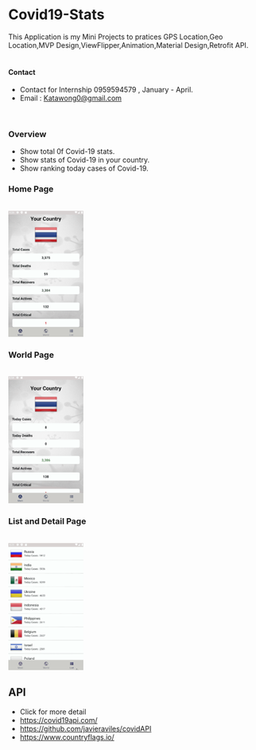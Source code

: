 # Covid19-Stats
This Application is my Mini Projects to pratices GPS Location,Geo Location,MVP Design,ViewFlipper,Animation,Material Design,Retrofit API.
<br/>
<br/>
#### Contact
- Contact for Internship 0959594579 , January - April.
- Email : Katawong0@gmail.com
<br/>

### Overview

- Show total 0f Covid-19 stats.
- Show stats of Covid-19 in your country.
- Show ranking today cases of Covid-19.

### Home Page
<br/>
<img src="/resource/home_fragment.gif" style="width: 30%;">

### World Page
<br/>
<img src="/resource/world_fragment_fix.gif" style="width: 30%;">


### List and Detail Page
<br/>
<img src="/resource/list_fragment.gif" style="width: 30%;">

## API

- Click for more detail 
- https://covid19api.com/
- https://github.com/javieraviles/covidAPI
- https://www.countryflags.io/
